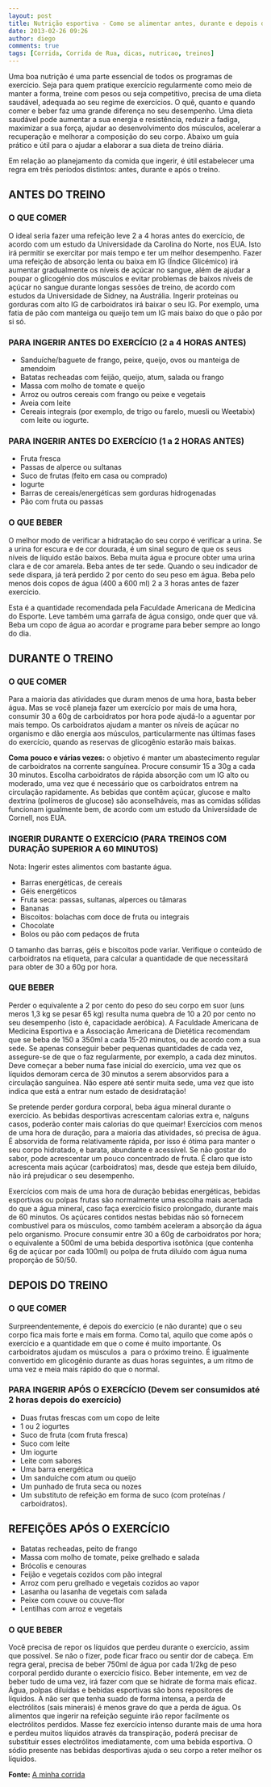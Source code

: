 ```yaml
---
layout: post
title: Nutrição esportiva - Como se alimentar antes, durante e depois dos treinos
date: 2013-02-26 09:26
author: diego
comments: true
tags: [Corrida, Corrida de Rua, dicas, nutricao, treinos]
---
```


Uma boa nutrição é uma parte essencial de todos os programas de exercício. Seja para quem pratique exercício regularmente como meio de manter a forma, treine com pesos ou seja competitivo, precisa de uma dieta saudável, adequada ao seu regime de exercícios. O quê, quanto e quando comer e beber faz uma grande diferença no seu desempenho. Uma dieta saudável pode aumentar a sua energia e resistência, reduzir a fadiga, maximizar a sua força, ajudar ao desenvolvimento dos músculos, acelerar a recuperação e melhorar a composição do seu corpo. Abaixo um guia prático e útil para o ajudar a elaborar a sua dieta de treino diária.

Em relação ao planejamento da comida que ingerir, é útil estabelecer uma regra em três períodos distintos: antes, durante e após o treino.

## ANTES DO TREINO

### O QUE COMER

<!--more-->

O ideal seria fazer uma refeição leve 2 a 4 horas antes do exercício, de acordo com um estudo da Universidade da Carolina do Norte, nos EUA. Isto irá permitir se exercitar por mais tempo e ter um melhor desempenho. Fazer uma refeição de absorção lenta ou baixa em IG (Índice Glicémico) irá aumentar gradualmente os níveis de açúcar no sangue, além de ajudar a poupar o glicogénio dos músculos e evitar problemas de baixos níveis de açúcar no sangue durante longas sessões de treino, de acordo com estudos da Universidade de Sidney, na Austrália. Ingerir proteínas ou gorduras com alto IG de carboidratos irá baixar o seu IG. Por exemplo, uma fatia de pão com manteiga ou queijo tem um IG mais baixo do que o pão por si só.

### PARA INGERIR ANTES DO EXERCÍCIO (2 a 4 HORAS ANTES)

* Sanduíche/baguete de frango, peixe, queijo, ovos ou manteiga de amendoim
* Batatas recheadas com feijão, queijo, atum, salada ou frango
* Massa com molho de tomate e queijo
* Arroz ou outros cereais com frango ou peixe e vegetais
* Aveia com leite
* Cereais integrais (por exemplo, de trigo ou farelo, muesli ou Weetabix) com leite ou iogurte.

### PARA INGERIR ANTES DO EXERCÍCIO (1 a 2 HORAS ANTES)

* Fruta fresca
* Passas de alperce ou sultanas
* Suco de frutas (feito em casa ou comprado)
* Iogurte
* Barras de cereais/energéticas sem gorduras hidrogenadas
* Pão com fruta ou passas

### O QUE BEBER

O melhor modo de verificar a hidratação do seu corpo é verificar a urina. Se a urina for escura e de cor dourada, é um sinal seguro de que os seus níveis de líquido estão baixos. Beba muita água e procure obter uma urina clara e de cor amarela. Beba antes de ter sede. Quando o seu indicador de sede dispara, já terá perdido 2 por cento do seu peso em água. Beba pelo menos dois copos de água (400 a 600 ml) 2 a 3 horas antes de fazer exercício.

Esta é a quantidade recomendada pela Faculdade Americana de Medicina do Esporte. Leve também uma garrafa de água consigo, onde quer que vá. Beba um copo de água ao acordar e programe para beber sempre ao longo do dia.

## DURANTE O TREINO

### O QUE COMER

Para a maioria das atividades que duram menos de uma hora, basta beber água. Mas se você planeja fazer um exercício por mais de uma hora, consumir 30 a 60g de carboidratos por hora pode ajudá-lo a aguentar por mais tempo. Os carboidratos ajudam a manter os níveis de açúcar no organismo e dão energia aos músculos, particularmente nas últimas fases do exercício, quando as reservas de glicogênio estarão mais baixas.

**Coma pouco e várias vezes:** o objetivo é manter um abastecimento regular de carboidratos na corrente sanguínea. Procure consumir 15 a 30g a cada 30 minutos. Escolha carboidratos de rápida absorção com um IG alto ou moderado, uma vez que é necessário que os carboidratos entrem na circulação rapidamente. As bebidas que contêm açúcar, glucose e malto dextrina (polímeros de glucose) são aconselháveis, mas as comidas sólidas funcionam igualmente bem, de acordo com um estudo da Universidade de Cornell, nos EUA.

### INGERIR DURANTE O EXERCÍCIO (PARA TREINOS COM DURAÇÃO SUPERIOR A 60 MINUTOS)

Nota: Ingerir estes alimentos com bastante água.

* Barras energéticas, de cereais
* Géis energéticos
* Fruta seca: passas, sultanas, alperces ou tâmaras
* Bananas
* Biscoitos: bolachas com doce de fruta ou integrais
* Chocolate
* Bolos ou pão com pedaços de fruta

O tamanho das barras, géis e biscoitos pode variar. Verifique o conteúdo de carboidratos na etiqueta, para calcular a quantidade de que necessitará para obter de 30 a 60g por hora.

### QUE BEBER

Perder o equivalente a 2 por cento do peso do seu corpo em suor (uns meros 1,3 kg se pesar 65 kg) resulta numa quebra de 10 a 20 por cento no seu desempenho (isto é, capacidade aeróbica). A Faculdade Americana de Medicina Esportiva e a Associação Americana de Dietética recomendam que se beba de 150 a 350ml a cada 15-20 minutos, ou de acordo com a sua sede. Se apenas conseguir beber pequenas quantidades de cada vez, assegure-se de que o faz regularmente, por exemplo, a cada dez minutos. Deve começar a beber numa fase inicial do exercício, uma vez que os líquidos demoram cerca de 30 minutos a serem absorvidos para a circulação sanguínea. Não espere até sentir muita sede, uma vez que isto indica que está a entrar num estado de desidratação!

Se pretende perder gordura corporal, beba água mineral durante o exercício. As bebidas desportivas acrescentam calorias extra e, nalguns casos, poderão conter mais calorias do que queimar! Exercícios com menos de uma hora de duração, para a maioria das atividades, só precisa de água. É absorvida de forma relativamente rápida, por isso é ótima para manter o seu corpo hidratado, e barata, abundante e acessível. Se não gostar do sabor, pode acrescentar um pouco concentrado de fruta. É claro que isto acrescenta mais açúcar (carboidratos) mas, desde que esteja bem diluído, não irá prejudicar o seu desempenho.

Exercícios com mais de uma hora de duração bebidas energéticas, bebidas esportivas ou polpas frutas são normalmente uma escolha mais acertada do que a água mineral, caso faça exercício físico prolongado, durante mais de 60 minutos. Os açúcares contidos nestas bebidas não só fornecem combustível para os músculos, como também aceleram a absorção da água pelo organismo. Procure consumir entre 30 a 60g de carboidratos por hora; o equivalente a 500ml de uma bebida desportiva isotônica (que contenha 6g de açúcar por cada 100ml) ou polpa de fruta diluído com água numa proporção de 50/50.

## DEPOIS DO TREINO 

### O QUE COMER

Surpreendentemente, é depois do exercício (e não durante) que o seu corpo fica mais forte e mais em forma. Como tal, aquilo que come após o exercício e a quantidade em que o come é muito importante. Os carboidratos ajudam os músculos a  para o próximo treino. É igualmente convertido em glicogênio durante as duas horas seguintes, a um ritmo de uma vez e meia mais rápido do que o normal.

### PARA INGERIR APÓS O EXERCÍCIO (Devem ser consumidos até 2 horas depois do exercício)

* Duas frutas frescas com um copo de leite
* 1 ou 2 iogurtes
* Suco de fruta (com fruta fresca)
* Suco com leite
* Um iogurte
* Leite com sabores
* Uma barra energética
* Um sanduíche com atum ou queijo
* Um punhado de fruta seca ou nozes
* Um substituto de refeição em forma de suco (com proteínas / carboidratos).

## REFEIÇÕES APÓS O EXERCÍCIO

* Batatas recheadas, peito de frango
* Massa com molho de tomate, peixe grelhado e salada
* Brócolis e cenouras
* Feijão e vegetais cozidos com pão integral
* Arroz com peru grelhado e vegetais cozidos ao vapor
* Lasanha ou lasanha de vegetais com salada
* Peixe com couve ou couve-flor
* Lentilhas com arroz e vegetais

### O QUE BEBER

Você precisa de repor os líquidos que perdeu durante o exercício, assim que possível. Se não o fizer, pode ficar fraco ou sentir dor de cabeça. Em regra geral, precisa de beber 750ml de água por cada 1/2kg de peso corporal perdido durante o exercício físico. Beber intemente, em vez de beber tudo de uma vez, irá fazer com que se hidrate de forma mais eficaz. Água, polpas diluídas e bebidas esportivas são bons repositores de líquidos. A não ser que tenha suado de forma intensa, a perda de electrólitos (sais minerais) é menos grave do que a perda de água. Os alimentos que ingerir na refeição seguinte irão repor facilmente os electrólitos perdidos. Masse fez exercício intenso durante mais de uma hora e perdeu muitos líquidos através da transpiração, poderá precisar de substituir esses electrólitos imediatamente, com uma bebida esportiva. O sódio presente nas bebidas desportivas ajuda o seu corpo a reter melhor os líquidos.

**Fonte:** <a href="http://www.aminhacorrida.com/suplementos-desportivos-nutricao-desportiva/" target="_blank">A minha corrida</a>
